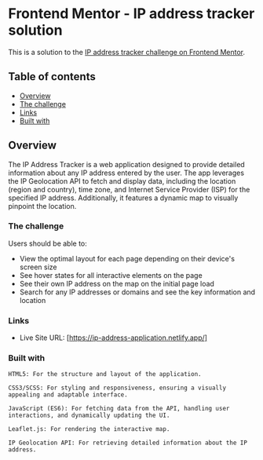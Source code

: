 # Frontend Mentor - IP address tracker solution

This is a solution to the [IP address tracker challenge on Frontend Mentor](https://www.frontendmentor.io/challenges/ip-address-tracker-I8-0yYAH0).

## Table of contents

- [Overview](#overview)
- [The challenge](#the-challenge)
- [Links](#links)
- [Built with](#built-with)

## Overview

The IP Address Tracker is a web application designed to provide detailed information about any IP address entered by the user. The app leverages the IP Geolocation API to fetch and display data, including the location (region and country), time zone, and Internet Service Provider (ISP) for the specified IP address. Additionally, it features a dynamic map to visually pinpoint the location.

### The challenge

Users should be able to:

- View the optimal layout for each page depending on their device's screen size
- See hover states for all interactive elements on the page
- See their own IP address on the map on the initial page load
- Search for any IP addresses or domains and see the key information and location

### Links

- Live Site URL: [https://ip-address-application.netlify.app/]

### Built with

    HTML5: For the structure and layout of the application.

    CSS3/SCSS: For styling and responsiveness, ensuring a visually appealing and adaptable interface.

    JavaScript (ES6): For fetching data from the API, handling user interactions, and dynamically updating the UI.

    Leaflet.js: For rendering the interactive map.

    IP Geolocation API: For retrieving detailed information about the IP address.
